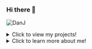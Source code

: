 ### Hi there 👋

<!--
**JokingChicken/JokingChicken** is a ✨ _special_ ✨ repository because its `README.md` (this file) appears on your GitHub profile.

Here are some ideas to get you started:

- 🔭 I’m currently working on ...
- 🌱 I’m currently learning ...
- 👯 I’m looking to collaborate on ...
- 🤔 I’m looking for help with ...
- 💬 Ask me about ...
- 📫 How to reach me: ...
- 😄 Pronouns: ...
- ⚡ Fun fact: ...
-->

<p align="left"> <img src="https://komarev.com/ghpvc/?username=JokingChicken" alt="DanJ" /> </p>

<details>
<summary>Click to view my projects!</summary>
<br>

Nothing here yet?

Currently I have my projects on private.\    
This is because I want to clean them up and make them perfect before I set them to Public.👌

</details>

<details>
<summary>Click to learn more about me!</summary>
<br>
Hey! Thanks for checking me out.\   
I am very intrested in programming in general: from Minecraft (where I started and still work on today) to websites and discord bots!

## 🔭 I’m currently working on

I work on many projects! It varies wildly depending on what I'm feeling. right now I am working on my website: [Axoid.net !!](https://axoid.net)

## 🌱 I’m currently learning

I'm learning C++. but also still working on JavaScript and Java.\  
Every time I learn something new I always find out there's so much more I don't know. I do plan on learning more languages!

## ⚡ Fun fact:

I have chickens that are over 12 years old.\  
And even though that is old for chickens, they are still teeming with life!!\
</details>
